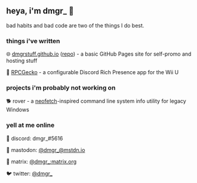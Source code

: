## heya, i'm dmgr_ 👋

bad habits and bad code are two of the things I do best.

### things i've written

 🌐 [dmgrstuff.github.io](https://dmgrstuff.github.io) ([repo](https://github.com/dmgrstuff/dmgrstuff.github.io)) - a basic GitHub Pages site for self-promo and hosting stuff

 🦎 [RPCGecko](https://github.com/dmgrstuff/rpcgecko) - a configurable Discord Rich Presence app for the Wii U

### projects i'm probably not working on

 🐕 rover - a [neofetch](https://github.com/dylanaraps/neofetch)-inspired command line system info utility for legacy Windows


### yell at me online

 💬 discord: dmgr_#5616

 🐘 mastodon: [@dmgr_@mstdn.io](https://mstdn.io/@dmgr_)

 💬 matrix: [@dmgr_:matrix.org](https://matrix.to/#/@dmgr_:matrix.org)

 🐦 twitter: [@dmgr_](https://twitter.com/dmgr_)
